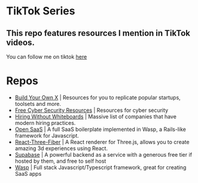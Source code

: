# TikTok Series

## This repo features resources I mention in TikTok videos.

You can follow me on tiktok [here](https://tiktok.com/@cameronblackwoodcode)

# Repos

- [Build Your Own X](https://github.com/codecrafters-io/build-your-own-x) | Resources for you to replicate popular startups, toolsets and more.
- [Free Cyber Security Resources](https://github.com/gerryguy311/Free_CyberSecurity_Professional_Development_Resources) | Resources for cyber security
- [Hiring Without Whiteboards](https://github.com/poteto/hiring-without-whiteboards) | Massive list of companies that have modern hiring practices. 
- [Open SaaS](https://github.com/wasp-lang/open-saas) | A full SaaS boilerplate implemented in Wasp, a Rails-like framework for Javascript.
- [React-Three-Fiber](https://github.com/pmndrs/react-three-fiber) | A React renderer for Three.js, allows you to create amazing 3d experiences using React.
- [Supabase](https://github.com/supabase/supabase) | A powerful backend as a service with a generous free tier if hosted by them, and free to self host
- [Wasp](https://github.com/wasp-lang/wasp) | Full stack Javascript/Typescript framework, great for creating SaaS apps
